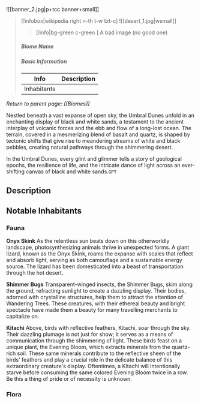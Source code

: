 ![[banner_2.jpg|p+tcc banner+small]]
> [!infobox|wikipedia right n-th t-w txt-c]
> ![[desert_1.jpg|wsmall]]
>> [!info|bg-green c-green ] A bad image (no good one)
>##### Biome Name
> ##### _Basic Information_
> | Info | Description |
> | ---- | ---- |
> | Inhabitants |  |

*Return to parent page: [[Biomes]]*

Nestled beneath a vast expanse of open sky, the Umbral Dunes unfold in an enchanting display of black and white sands, a testament to the ancient interplay of volcanic forces and the ebb and flow of a long-lost ocean. The terrain, covered in a mesmerizing blend of basalt and quartz, is shaped by tectonic shifts that give rise to meandering streams of white and black pebbles, creating natural pathways through the shimmering desert.

In the Umbral Dunes, every glint and glimmer tells a story of geological epochs, the resilience of life, and the intricate dance of light across an ever-shifting canvas of black and white sands.`GPT`

## Description

## Notable Inhabitants

### Fauna

**Onyx Skink**
As the relentless sun beats down on this otherworldly landscape, photosynthesizing animals thrive in unexpected forms. A giant lizard, known as the Onyx Skink, roams the expanse with scales that reflect and absorb light, serving as both camouflage and a sustainable energy source. The lizard has been domesticated into a beast of transportation through the hot desert.

**Shimmer Bugs**
Transparent-winged insects, the Shimmer Bugs, skim along the ground, refracting sunlight to create a dazzling display. Their bodies, adorned with crystalline structures, help them to attract the attention of Wandering Trees. These creatures, with their ethereal beauty and bright spectacle have made them a beauty for many travelling merchants to capitalize on.

**Kitachi**
Above, birds with reflective feathers, Kitachi, soar through the sky. Their dazzling plumage is not just for show; it serves as a means of communication through the shimmering of light. These birds feast on a unique plant, the Evening Bloom, which extracts minerals from the quartz-rich soil. These same minerals contribute to the reflective sheen of the birds' feathers and play a crucial role in the delicate balance of this extraordinary creature's display. Oftentimes, a Kitachi will intentionally starve before consuming the same colored Evening Bloom twice in a row. Be this a thing of pride or of necessity is unknown.

### Flora